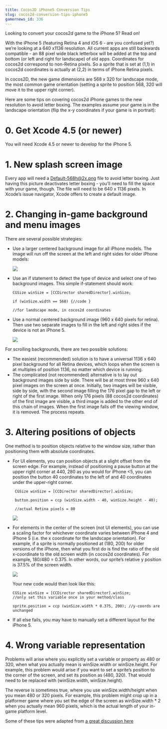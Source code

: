 ```yaml
---
title: Cocos2D iPhone5 Conversion Tips
slug: cocos2d-conversion-tips-iphone5
gamernews_id: 336
---            
```


Looking to convert your cocos2d game to the iPhone 5? Read on!

With the iPhone 5 (featuring Retina 4 and iOS 6 - are you confused yet?) we’re looking at a 640 x1136 resolution. All current apps are still backwards compatible - an 88 pixel wide black letterbox will be added at the top and bottom (or left and right for landscape) of old apps. Coordinates for cocos2d correspond to non-Retina pixels. So a sprite that is set at (1,1) in cocos2d coordinates is actually at (2,2) in terms of iPhone Retina pixels.

In cocos2D, the new game dimensions are 568 x 320 for landscape mode, the most common game orientation (setting a sprite to position 568, 320 will move it to the upper right corner).

Here are some tips on covering cocos2d iPhone games to the new resolution to avoid letter boxing. The examples assume your game is in the landscape orientation (flip the x-y coordinates if your game is in portrait):

# 0. Get Xcode 4.5 (or newer)

You will need Xcode 4.5 or newer to develop for the iPhone 5.

# 1. New splash screen image

Every app will need a Default-568h@2x.png file to avoid letter boxing. Just having this picture deactivates letter boxing - you’ll need to fill the space with your game, though. The file will need to be 640 x 1136 pixels. In Xcode’s issue navigator, Xcode offers to create a default image.

# 2. Changing in-game background and menu images

There are several possible strategies:

*   Use a larger centered background image for all iPhone models. The image will run off the screen at the left and right sides for older iPhone models:

    ![](https://static.makegameswith.us/gamernews_images/garTldNyBF/iphone5conversion.png)

*   Use an if statement to detect the type of device and select one of two background images.
    This simple if-statement should work:

    	CGSize winSize = [CCDirector sharedDirector].winSize;

    	if (winSize.width == 568) {//code }

    	//for landscape mode, in cocos2d coordinates

*   Use a normal centered background image (960 x 640 pixels for retina). Then use two separate images to fill in the left and right sides if the device is not an iPhone 5.

    ![](https://static.makegameswith.us/gamernews_images/ZgGZ3To7Gv/iphone5conversion_2.png)

For scrolling backgrounds, there are two possible solutions:

*   The easiest (recommended) solution is to have a universal 1136 x 640 pixel background for all Retina devices, which loops when the screen is at multiples of position 1136, no matter which device is running.</span>
*  The complicated (not recommended) alternative is to lay out background images side by side. There will be at most three 960 x 640 pixel images on the screen at once. Initially, two images will be visible, side by side, with the second image filling the 176 pixel gap to the left or right of the first image. When only 176 pixels (88 cocos2d coordinates) of the first image are visible, a third image is added to the other end of this chain of images. When the first image falls off the viewing window, it is removed. The process repeats.



# 3. Altering positions of objects

One method is to position objects relative to the window size, rather than positioning them with absolute coordinates.

*   For UI elements, you can position objects at a slight offset from the screen edge. For example, instead of positioning a pause button at the upper right corner at 440, 280 as you would for iPhone &lt;5, you can position the button 40 coordinates to the left of and 40 coordinates under the upper-right corner.

    	 CGSize winSize = [CCDirector sharedDirector].winSize;

    	 button.position = ccp (winSize.width - 40, winSize.height - 40);

    	 //actual Retina pixels = 80

    ![](https://static.makegameswith.us/gamernews_images/CSNJwLQ6vJ/iphone5conversion_3.png)

*   For elements in the center of the screen (not UI elements), you can use a scaling factor for whichever coordinate varies between iPhone 4 and iPhone 5 (i.e. the x coordinate for the landscape orientation).
	For example, if a sprite is normally positioned at (180, 200) for older versions of the iPhone, then what you first do is find the ratio of the old x-coordinate to the old screen width (in cocos2d coordinates). For example, 180/480 = 0.375. In other words, our sprite’s relative y position is 37.5% of the screen width.

    ![](https://static.makegameswith.us/gamernews_images/xhmTfdWAMd/iphone5conversion_4.png)

	Your new code would then look like this:

    	CGSize winSize = [CCDirector sharedDirector].winSize;
        //only set this variable once in your method/class

    	sprite.position = ccp (winSize.width * 0.375, 200); //y-coords are unchanged

*   If all else fails, you may have to manually set a different layout for the iPhone 5.

# 4. Wrong variable representation

Problems will arise where you explicitly set a variable or property as 480 or 320, when what you actually mean is winSize.width or winSize.height. For example, this problem would arise if you want to set a sprite’s position to the corner of the screen, and set its position as (480, 320). That would need to be replaced with (winSize.width, winSize.height).

The reverse is sometimes true, where you use winSize.width/height when you mean 480 or 320 pixels. For example, this problem might crop up in a platformer game where you set the edge of the screen as winSize.width * 2 when you actually mean 960 pixels, which is the actual length of your in-game platform level.

Some of these tips were adapted from [a great discussion here](http://www.cocos2d-iphone.org/forum/topic/39491)
